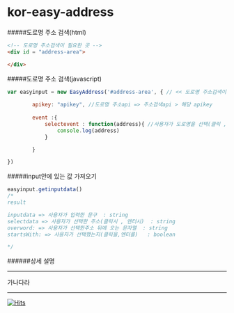 # kor-easy-address




#####도로명 주소 검색(html)
```html
<!-- 도로명 주소검색이 필요한 곳 -->
<div id = "address-area">

</div>
```

#####도로명 주소 검색(javascript)
```javascript
var easyinput = new EasyAddress('#address-area', { // << 도로명 주소검색이 필요한 곳의 id
        
        apikey: "apikey", //도로명 주소api => 주소검색api > 해당 apikey
       
        event :{ 
            selectevent : function(address){ //사용자가 도로명을 선택(클릭 , 엔터) 하였을때 address = 선택한 주소
                console.log(address)
            }

        }

})
```
#####input안에 있는 값 가져오기
```javascript
easyinput.getinputdata()
/*
result 

inputdata => 사용자가 입력한 문구  : string
selectdata => 사용자가 선택한 주소(클릭시 , 엔터시)  : string
overword: => 사용자가 선택한주소 뒤에 오는 문자열  : string
startsWith: => 사용자가 선택했는지(클릭을,엔터를)   : boolean

*/
```
######상세 설명
___
가나다라
___

[![Hits](https://hits.seeyoufarm.com/api/count/incr/badge.svg?url=https%3A%2F%2Fgithub.com%2FKang-psha%2Fkor-easy-address&count_bg=%2379C83D&title_bg=%23848484&icon=&icon_color=%23E7E7E7&title=git&edge_flat=false)](https://hits.seeyoufarm.com)
